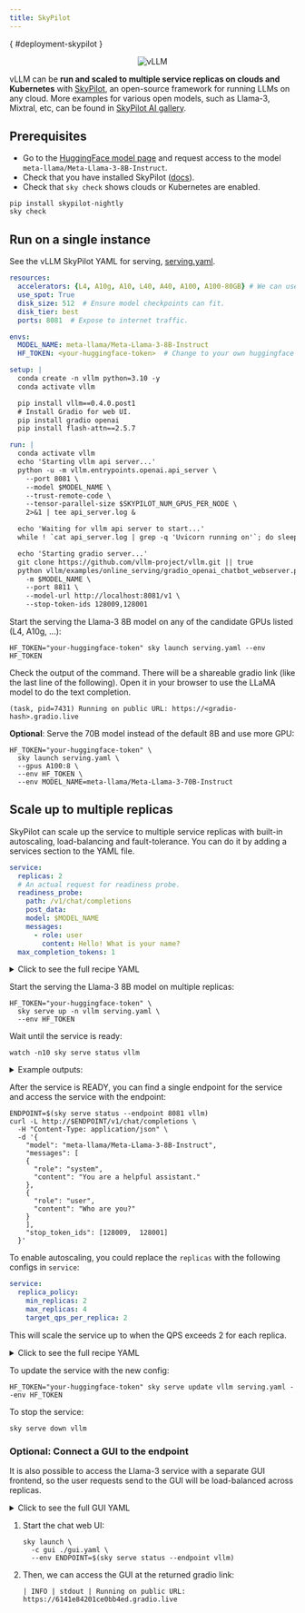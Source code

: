 ```yaml
---
title: SkyPilot
---
```

[](){ #deployment-skypilot }

<p align="center">
  <img src="https://imgur.com/yxtzPEu.png" alt="vLLM"/>
</p>

vLLM can be **run and scaled to multiple service replicas on clouds and Kubernetes** with [SkyPilot](https://github.com/skypilot-org/skypilot), an open-source framework for running LLMs on any cloud. More examples for various open models, such as Llama-3, Mixtral, etc, can be found in [SkyPilot AI gallery](https://skypilot.readthedocs.io/en/latest/gallery/index.html).

## Prerequisites

- Go to the [HuggingFace model page](https://huggingface.co/meta-llama/Meta-Llama-3-8B-Instruct) and request access to the model `meta-llama/Meta-Llama-3-8B-Instruct`.
- Check that you have installed SkyPilot ([docs](https://skypilot.readthedocs.io/en/latest/getting-started/installation.html)).
- Check that `sky check` shows clouds or Kubernetes are enabled.

```console
pip install skypilot-nightly
sky check
```

## Run on a single instance

See the vLLM SkyPilot YAML for serving, [serving.yaml](https://github.com/skypilot-org/skypilot/blob/master/llm/vllm/serve.yaml).

```yaml
resources:
  accelerators: {L4, A10g, A10, L40, A40, A100, A100-80GB} # We can use cheaper accelerators for 8B model.
  use_spot: True
  disk_size: 512  # Ensure model checkpoints can fit.
  disk_tier: best
  ports: 8081  # Expose to internet traffic.

envs:
  MODEL_NAME: meta-llama/Meta-Llama-3-8B-Instruct
  HF_TOKEN: <your-huggingface-token>  # Change to your own huggingface token, or use --env to pass.

setup: |
  conda create -n vllm python=3.10 -y
  conda activate vllm

  pip install vllm==0.4.0.post1
  # Install Gradio for web UI.
  pip install gradio openai
  pip install flash-attn==2.5.7

run: |
  conda activate vllm
  echo 'Starting vllm api server...'
  python -u -m vllm.entrypoints.openai.api_server \
    --port 8081 \
    --model $MODEL_NAME \
    --trust-remote-code \
    --tensor-parallel-size $SKYPILOT_NUM_GPUS_PER_NODE \
    2>&1 | tee api_server.log &

  echo 'Waiting for vllm api server to start...'
  while ! `cat api_server.log | grep -q 'Uvicorn running on'`; do sleep 1; done

  echo 'Starting gradio server...'
  git clone https://github.com/vllm-project/vllm.git || true
  python vllm/examples/online_serving/gradio_openai_chatbot_webserver.py \
    -m $MODEL_NAME \
    --port 8811 \
    --model-url http://localhost:8081/v1 \
    --stop-token-ids 128009,128001
```

Start the serving the Llama-3 8B model on any of the candidate GPUs listed (L4, A10g, ...):

```console
HF_TOKEN="your-huggingface-token" sky launch serving.yaml --env HF_TOKEN
```

Check the output of the command. There will be a shareable gradio link (like the last line of the following). Open it in your browser to use the LLaMA model to do the text completion.

```console
(task, pid=7431) Running on public URL: https://<gradio-hash>.gradio.live
```

**Optional**: Serve the 70B model instead of the default 8B and use more GPU:

```console
HF_TOKEN="your-huggingface-token" \
  sky launch serving.yaml \
  --gpus A100:8 \
  --env HF_TOKEN \
  --env MODEL_NAME=meta-llama/Meta-Llama-3-70B-Instruct
```

## Scale up to multiple replicas

SkyPilot can scale up the service to multiple service replicas with built-in autoscaling, load-balancing and fault-tolerance. You can do it by adding a services section to the YAML file.

```yaml
service:
  replicas: 2
  # An actual request for readiness probe.
  readiness_probe:
    path: /v1/chat/completions
    post_data:
    model: $MODEL_NAME
    messages:
      - role: user
        content: Hello! What is your name?
  max_completion_tokens: 1
```

<details>
<summary>Click to see the full recipe YAML</summary>

```yaml
service:
  replicas: 2
  # An actual request for readiness probe.
  readiness_probe:
    path: /v1/chat/completions
    post_data:
      model: $MODEL_NAME
      messages:
        - role: user
          content: Hello! What is your name?
      max_completion_tokens: 1

resources:
  accelerators: {L4, A10g, A10, L40, A40, A100, A100-80GB} # We can use cheaper accelerators for 8B model.
  use_spot: True
  disk_size: 512  # Ensure model checkpoints can fit.
  disk_tier: best
  ports: 8081  # Expose to internet traffic.

envs:
  MODEL_NAME: meta-llama/Meta-Llama-3-8B-Instruct
  HF_TOKEN: <your-huggingface-token>  # Change to your own huggingface token, or use --env to pass.

setup: |
  conda create -n vllm python=3.10 -y
  conda activate vllm

  pip install vllm==0.4.0.post1
  # Install Gradio for web UI.
  pip install gradio openai
  pip install flash-attn==2.5.7

run: |
  conda activate vllm
  echo 'Starting vllm api server...'
  python -u -m vllm.entrypoints.openai.api_server \
    --port 8081 \
    --model $MODEL_NAME \
    --trust-remote-code \
    --tensor-parallel-size $SKYPILOT_NUM_GPUS_PER_NODE \
    2>&1 | tee api_server.log
```

</details>

Start the serving the Llama-3 8B model on multiple replicas:

```console
HF_TOKEN="your-huggingface-token" \
  sky serve up -n vllm serving.yaml \
  --env HF_TOKEN
```

Wait until the service is ready:

```console
watch -n10 sky serve status vllm
```

<details>
<summary>Example outputs:</summary>

```console
Services
NAME  VERSION  UPTIME  STATUS  REPLICAS  ENDPOINT
vllm  1        35s     READY   2/2       xx.yy.zz.100:30001

Service Replicas
SERVICE_NAME  ID  VERSION  IP            LAUNCHED     RESOURCES                STATUS  REGION
vllm          1   1        xx.yy.zz.121  18 mins ago  1x GCP([Spot]{'L4': 1})  READY   us-east4
vllm          2   1        xx.yy.zz.245  18 mins ago  1x GCP([Spot]{'L4': 1})  READY   us-east4
```

</details>

After the service is READY, you can find a single endpoint for the service and access the service with the endpoint:

```console
ENDPOINT=$(sky serve status --endpoint 8081 vllm)
curl -L http://$ENDPOINT/v1/chat/completions \
  -H "Content-Type: application/json" \
  -d '{
    "model": "meta-llama/Meta-Llama-3-8B-Instruct",
    "messages": [
    {
      "role": "system",
      "content": "You are a helpful assistant."
    },
    {
      "role": "user",
      "content": "Who are you?"
    }
    ],
    "stop_token_ids": [128009,  128001]
  }'
```

To enable autoscaling, you could replace the `replicas` with the following configs in `service`:

```yaml
service:
  replica_policy:
    min_replicas: 2
    max_replicas: 4
    target_qps_per_replica: 2
```

This will scale the service up to when the QPS exceeds 2 for each replica.

<details>
<summary>Click to see the full recipe YAML</summary>

```yaml
service:
  replica_policy:
    min_replicas: 2
    max_replicas: 4
    target_qps_per_replica: 2
  # An actual request for readiness probe.
  readiness_probe:
    path: /v1/chat/completions
    post_data:
      model: $MODEL_NAME
      messages:
        - role: user
          content: Hello! What is your name?
      max_completion_tokens: 1

resources:
  accelerators: {L4, A10g, A10, L40, A40, A100, A100-80GB} # We can use cheaper accelerators for 8B model.
  use_spot: True
  disk_size: 512  # Ensure model checkpoints can fit.
  disk_tier: best
  ports: 8081  # Expose to internet traffic.

envs:
  MODEL_NAME: meta-llama/Meta-Llama-3-8B-Instruct
  HF_TOKEN: <your-huggingface-token>  # Change to your own huggingface token, or use --env to pass.

setup: |
  conda create -n vllm python=3.10 -y
  conda activate vllm

  pip install vllm==0.4.0.post1
  # Install Gradio for web UI.
  pip install gradio openai
  pip install flash-attn==2.5.7

run: |
  conda activate vllm
  echo 'Starting vllm api server...'
  python -u -m vllm.entrypoints.openai.api_server \
    --port 8081 \
    --model $MODEL_NAME \
    --trust-remote-code \
    --tensor-parallel-size $SKYPILOT_NUM_GPUS_PER_NODE \
    2>&1 | tee api_server.log
```

</details>

To update the service with the new config:

```console
HF_TOKEN="your-huggingface-token" sky serve update vllm serving.yaml --env HF_TOKEN
```

To stop the service:

```console
sky serve down vllm
```

### **Optional**: Connect a GUI to the endpoint

It is also possible to access the Llama-3 service with a separate GUI frontend, so the user requests send to the GUI will be load-balanced across replicas.

<details>
<summary>Click to see the full GUI YAML</summary>

```yaml
envs:
  MODEL_NAME: meta-llama/Meta-Llama-3-8B-Instruct
  ENDPOINT: x.x.x.x:3031 # Address of the API server running vllm.

resources:
  cpus: 2

setup: |
  conda create -n vllm python=3.10 -y
  conda activate vllm

  # Install Gradio for web UI.
  pip install gradio openai

run: |
  conda activate vllm
  export PATH=$PATH:/sbin

  echo 'Starting gradio server...'
  git clone https://github.com/vllm-project/vllm.git || true
  python vllm/examples/online_serving/gradio_openai_chatbot_webserver.py \
    -m $MODEL_NAME \
    --port 8811 \
    --model-url http://$ENDPOINT/v1 \
    --stop-token-ids 128009,128001 | tee ~/gradio.log
```

</details>

1. Start the chat web UI:

    ```console
    sky launch \
      -c gui ./gui.yaml \
      --env ENDPOINT=$(sky serve status --endpoint vllm)
    ```

2. Then, we can access the GUI at the returned gradio link:

    ```console
    | INFO | stdout | Running on public URL: https://6141e84201ce0bb4ed.gradio.live
    ```

